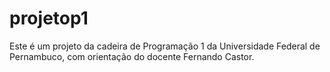# projetop1

Este é um projeto da cadeira de Programação 1 da Universidade Federal de Pernambuco, com orientação do docente Fernando Castor.
